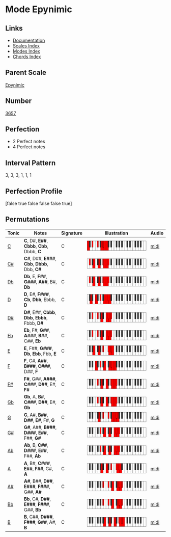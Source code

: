 # Mode Epynimic

## Links

- [Documentation](index.md)
- [Scales Index](Scales.md)
- [Modes Index](Modes.md)
- [Chords Index](Chords.md)

## Parent Scale

[Epynimic](ScaleEpynimic.md)

## Number

[3657](https://ianring.com/musictheory/scales/3657)

## Perfection

- 2 Perfect notes
- 4 Perfect notes

## Interval Pattern

3, 3, 3, 1, 1, 1

## Perfection Profile

[false true false false false true]

## Permutations

| Tonic | Notes | Signature | Illustration | Audio |
|-------|-------|-----------|--------------|-------|
| [C](ModeCNaturalEpynimic.md) | **C**, D#, **E##**, **Cbbb**, **Cbb**, Dbbb, **C** | C | ![CNaturalEpynimic](ModeCNaturalEpynimic.png) | [midi](https://github.com/edipermadi/music/blob/main/docs/ModeCNaturalEpynimic.mid?raw=true) |
| [C#](ModeCSharpEpynimic.md) | **C#**, D##, **E###**, **Cbb**, **Dbbb**, Dbb, **C#** | C | ![CSharpEpynimic](ModeCSharpEpynimic.png) | [midi](https://github.com/edipermadi/music/blob/main/docs/ModeCSharpEpynimic.mid?raw=true) |
| [Db](ModeDFlatEpynimic.md) | **Db**, E, **F##**, **G###**, **A##**, B#, **Db** | C | ![DFlatEpynimic](ModeDFlatEpynimic.png) | [midi](https://github.com/edipermadi/music/blob/main/docs/ModeDFlatEpynimic.mid?raw=true) |
| [D](ModeDNaturalEpynimic.md) | **D**, E#, **F###**, **Cb**, **Dbb**, Ebbb, **D** | C | ![DNaturalEpynimic](ModeDNaturalEpynimic.png) | [midi](https://github.com/edipermadi/music/blob/main/docs/ModeDNaturalEpynimic.mid?raw=true) |
| [D#](ModeDSharpEpynimic.md) | **D#**, E##, **Cbbb**, **Dbb**, **Ebbb**, Fbbb, **D#** | C | ![DSharpEpynimic](ModeDSharpEpynimic.png) | [midi](https://github.com/edipermadi/music/blob/main/docs/ModeDSharpEpynimic.mid?raw=true) |
| [Eb](ModeEFlatEpynimic.md) | **Eb**, F#, **G##**, **A###**, **B##**, C##, **Eb** | C | ![EFlatEpynimic](ModeEFlatEpynimic.png) | [midi](https://github.com/edipermadi/music/blob/main/docs/ModeEFlatEpynimic.mid?raw=true) |
| [E](ModeENaturalEpynimic.md) | **E**, F##, **G###**, **Db**, **Ebb**, Fbb, **E** | C | ![ENaturalEpynimic](ModeENaturalEpynimic.png) | [midi](https://github.com/edipermadi/music/blob/main/docs/ModeENaturalEpynimic.mid?raw=true) |
| [F](ModeFNaturalEpynimic.md) | **F**, G#, **A##**, **B###**, **C###**, D##, **F** | C | ![FNaturalEpynimic](ModeFNaturalEpynimic.png) | [midi](https://github.com/edipermadi/music/blob/main/docs/ModeFNaturalEpynimic.mid?raw=true) |
| [F#](ModeFSharpEpynimic.md) | **F#**, G##, **A###**, **C###**, **D##**, E#, **F#** | C | ![FSharpEpynimic](ModeFSharpEpynimic.png) | [midi](https://github.com/edipermadi/music/blob/main/docs/ModeFSharpEpynimic.mid?raw=true) |
| [Gb](ModeGFlatEpynimic.md) | **Gb**, A, **B#**, **C###**, **D##**, E#, **Gb** | C | ![GFlatEpynimic](ModeGFlatEpynimic.png) | [midi](https://github.com/edipermadi/music/blob/main/docs/ModeGFlatEpynimic.mid?raw=true) |
| [G](ModeGNaturalEpynimic.md) | **G**, A#, **B##**, **D##**, **E#**, F#, **G** | C | ![GNaturalEpynimic](ModeGNaturalEpynimic.png) | [midi](https://github.com/edipermadi/music/blob/main/docs/ModeGNaturalEpynimic.mid?raw=true) |
| [G#](ModeGSharpEpynimic.md) | **G#**, A##, **B###**, **D###**, **E##**, F##, **G#** | C | ![GSharpEpynimic](ModeGSharpEpynimic.png) | [midi](https://github.com/edipermadi/music/blob/main/docs/ModeGSharpEpynimic.mid?raw=true) |
| [Ab](ModeAFlatEpynimic.md) | **Ab**, B, **C##**, **D###**, **E##**, F##, **Ab** | C | ![AFlatEpynimic](ModeAFlatEpynimic.png) | [midi](https://github.com/edipermadi/music/blob/main/docs/ModeAFlatEpynimic.mid?raw=true) |
| [A](ModeANaturalEpynimic.md) | **A**, B#, **C###**, **E##**, **F##**, G#, **A** | C | ![ANaturalEpynimic](ModeANaturalEpynimic.png) | [midi](https://github.com/edipermadi/music/blob/main/docs/ModeANaturalEpynimic.mid?raw=true) |
| [A#](ModeASharpEpynimic.md) | **A#**, B##, **D##**, **E###**, **F###**, G##, **A#** | C | ![ASharpEpynimic](ModeASharpEpynimic.png) | [midi](https://github.com/edipermadi/music/blob/main/docs/ModeASharpEpynimic.mid?raw=true) |
| [Bb](ModeBFlatEpynimic.md) | **Bb**, C#, **D##**, **E###**, **F###**, G##, **Bb** | C | ![BFlatEpynimic](ModeBFlatEpynimic.png) | [midi](https://github.com/edipermadi/music/blob/main/docs/ModeBFlatEpynimic.mid?raw=true) |
| [B](ModeBNaturalEpynimic.md) | **B**, C##, **D###**, **F###**, **G##**, A#, **B** | C | ![BNaturalEpynimic](ModeBNaturalEpynimic.png) | [midi](https://github.com/edipermadi/music/blob/main/docs/ModeBNaturalEpynimic.mid?raw=true) |
